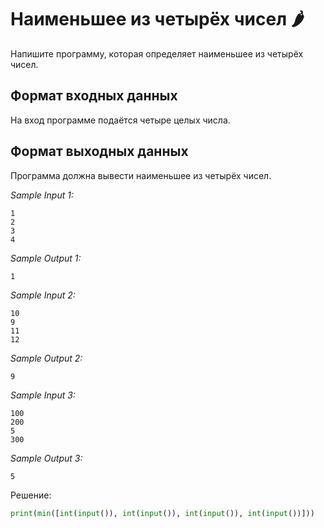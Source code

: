 # Наименьшее из четырёх чисел 🌶️

Напишите программу, которая определяет наименьшее из четырёх чисел.

## Формат входных данных
На вход программе подаётся четыре целых числа.

## Формат выходных данных
Программа должна вывести наименьшее из четырёх чисел.

*Sample Input 1:*
```
1
2
3
4
```

*Sample Output 1:*
```
1
```

*Sample Input 2:*
```
10
9
11
12
```

*Sample Output 2:*
```
9
```

*Sample Input 3:*
```
100
200
5
300
```

*Sample Output 3:*
```
5
```

Решение:
```python
print(min([int(input()), int(input()), int(input()), int(input())]))
```
